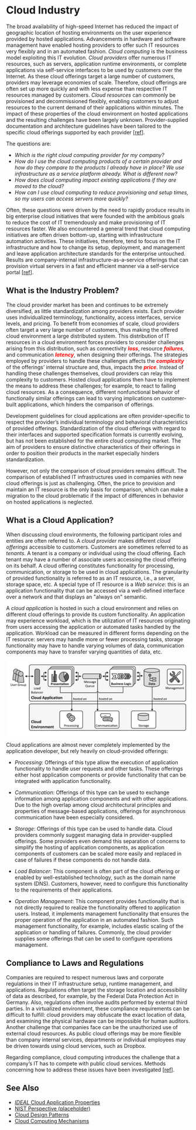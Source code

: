 # Cloud Industry

The broad availability of high-speed Internet has reduced the impact of geographic location of hosting environments on
the user experience provided by hosted applications. Advancements in hardware and software management have enabled
hosting providers to offer such IT resources very flexibly and in an automated fashion. _Cloud computing_ is the business
model exploiting this IT evolution. _Cloud providers_ offer numerous IT resources, such as servers, application runtime
environments, or complete applications via self-service interfaces to be used by customers over the Internet. As these
cloud offerings target a large number of customers, providers may leverage economies of scale. Therefore, cloud offerings
are often set up more quickly and with less expense than respective IT resources managed by customers. _Cloud resources_
can commonly be provisioned and decommissioned flexibly, enabling customers to adjust resources to the current demand
of their applications within minutes. The impact of these properties of the cloud environment on hosted applications and
the resulting challenges have been largely unknown. Provider-supplied documentation and architecture guidelines have been
tailored to the specific cloud offerings supported by each provider [[ref](https://d-nb.info/1079525432/34)].

The questions are:
* _Which is the right cloud computing provider for my company?_
* _How do I use the cloud computing products of a certain provider and how do they compare to the products I already have
  in place? We use infrastructure as a service platform already. What is different now?_
* _How does cloud computing impact existing applications if they are moved to the cloud?_
* _How can I use cloud computing to reduce provisioning and setup times, so my users can access servers more quickly?_

Often, these questions were driven by the need to rapidly produce results in big enterprise cloud initiatives that were
founded with the ambitious goals to reduce the cost of IT tremendously and make provisioning of IT resources faster.
We also encountered a general trend that cloud computing initiatives are often driven bottom-up, starting with
infrastructure automation activities. These initiatives, therefore, tend to focus on the IT infrastructure and how to
change its setup, deployment, and management and leave application architecture standards for the enterprise untouched.
Results are company-internal infrastructure-as-a-service offerings that can provision virtual servers in a fast and
efficient manner via a self-service portal [[ref](http://www.asecib.ase.ro/cc/carti/Cloud%20Computing%20Patterns%20[2014].pdf)].

## What is the Industry Problem?

The cloud provider market has been and continues to be extremely diversified, as little standardization among providers
exists. Each provider uses individualized terminology, functionality, access interfaces, service levels, and pricing.
To benefit from economies of scale, cloud providers often target a very large number of customers, thus making the
offered cloud environment a large distributed system. This distribution of IT resources in a cloud environment forces
providers to consider challenges arising from this distribution, such as connectivity <span style="color:red">***loss***</span>,
resource <span style="color:red">***failures***</span>, and communication <span style="color:red">***latency***</span>,
when designing their offerings. The strategies employed by providers to handle these challenges affects the
<span style="color:red">***complexity***</span> of the offerings’ internal structure and, thus, impacts the
<span style="color:red">***price***</span>. Instead of handling these challenges themselves, cloud providers can relay
this complexity to customers. Hosted cloud applications then have to implement the means to address these challenges;
for example, to react to failing cloud resources. As a consequence, different nonfunctional behavior of functionally
similar offerings can lead to varying implications on customer-built applications, which hinders the comparison of offerings.

Development guidelines for cloud applications are often provider-specific to respect the provider’s individual
terminology and behavioral characteristics of provided offerings. Standardization of the cloud offerings with regard to
their interfaces and supported specification formats is currently evolving, but has not been established for the entire
cloud computing market. The aim of providers to ensure distinctive characteristics of their offerings in order to
position their products in the market especially hinders standardization.

However, not only the comparison of cloud providers remains difficult. The comparison of established IT infrastructures
used in companies with new cloud offerings is just as challenging. Often, the price to provision and maintain an IT
resource is the only basis for comparison, which can make a migration to the cloud problematic if the impact of
differences in behavior on hosted applications is neglected.

## What is a Cloud Application?

When discussing cloud environments, the following participant roles and entities are often referred to. A _cloud provider_
makes different _cloud offerings_ accessible to customers. Customers are sometimes referred to as _tenants_. A tenant is a
company or individual using the cloud offering. Each tenant may have a number of associate users accessing the cloud
offering on its behalf. A cloud offering constitutes functionality for processing, communication, or storage to be used
in cloud applications. The granularity of provided functionality is referred to as an IT resource, i.e., a server,
storage space, etc. A special type of IT resource is a _Web service_: this is an application functionality that can be
accessed via a well-defined interface over a network and that displays an "always on" semantic.

A _cloud application_ is hosted in such a cloud environment and relies on different cloud offerings to provide its custom
functionality. An application may experience workload, which is the utilization of IT resources originating from users
accessing the application or automated tasks handled by the application. Workload can be measured in different forms
depending on the IT resource: servers may handle more or fewer processing tasks, storage functionality may have to
handle varying volumes of data, communication components may have to transfer varying quantities of data, etc.

![cloud application](docs/images/reference_cloud_application.png)

Cloud applications are almost never completely implemented by the application developer, but rely heavily on
cloud-provided offerings:

* _Processing_: Offerings of this type allow the execution of application functionality to handle user requests and
  other tasks. These offerings either host application components or provide functionality that can be integrated with
  application functionality.


* _Communication_: Offerings of this type can be used to exchange information among application components and with
  other applications. Due to the high overlap among cloud architectural principles and properties of message-based
  applications, offerings for asynchronous communication have been especially considered.  


* _Storage_: Offerings of this type can be used to handle data. Cloud providers commonly suggest managing data in
  provider-supplied offerings. Some providers even demand this separation of concerns to simplify the hosting of
  application components, as application components of customers can be scaled more easily and replaced in case of
  failures if these components do not handle data.


* _Load Balancer_: This component is often part of the cloud offering or enabled by well-established technology, such as
  the domain name system (DNS). Customers, however, need to configure this functionality to the requirements of their
  applications.


* _Operation Management_: This component provides functionality that is not directly required to realize the
  functionality offered to application users. Instead, it implements management functionality that ensures the proper
  operation of the application in an automated fashion. Such management functionality, for example, includes elastic
  scaling of the application or handling of failures. Commonly, the cloud provider supplies some offerings that can be
  used to configure operations management.

## Compliance to Laws and Regulations

Companies are required to respect numerous laws and corporate regulations in their IT infrastructure setup, runtime
management, and applications. Regulations often target the storage location and accessibility of data as described,
for example, by the Federal Data Protection Act in Germany. Also, regulations often involve audits performed by external
third parties. In a virtualized environment, these compliance requirements can be difficult to fulfill: cloud providers
may obfuscate the exact location of data, and examining the physical hardware can be impossible for human auditors.
Another challenge that companies face can be the unauthorized use of external cloud resources. As public cloud offerings
may be more flexible than company internal services, departments or individual employees may be driven towards using
cloud services, such as Dropbox.

Regarding compliance, cloud computing introduces the challenge that a company’s IT has to compete with public cloud
services. Methods concerning how to address these issues have been investigated
[[ref](https://dsg.tuwien.ac.at/team/ivona/papers/Cloud2010_Brandic.pdf)].

## See Also

* [_IDEAL_ Cloud Application Properties](docs/ideal-cloud-application-properties.md)
* [NIST Perspective (placeholder)]()
* [Cloud Design Patterns](docs/cloud-design-patterns.md)
* [Cloud Computing Mechanisms](docs/cloud-computing-mechanisms.md)